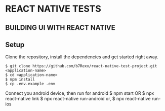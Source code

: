 # REACT NATIVE TESTS

## BUILDING UI WITH REACT NATIVE


## Setup
Clone the repository, install the dependencies and get started right away.

    $ git clone https://github.com/b7Rexx/react-native-test-project.git <application-name>
    $ cd <application-name>
    $ npm install
    $ cp .env.example .env
Connect you android device, then run for android 
    $ npm start
OR
    $ npx react-native link
    $ npx react-native run-android or, $ npx react-native run-ios